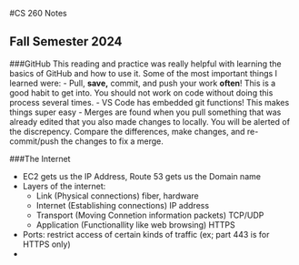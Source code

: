 #CS 260 Notes
## Fall Semester 2024

###GitHub
    This reading and practice was really helpful with learning the basics of GitHub and how to use it. Some of the most important things I learned were:
    - Pull, **save,** commit, and push your work __often__! This is a good habit to get into. You should not work on code without doing this process several times.
    - VS Code has embedded git functions! This makes things super easy
    - Merges are found when you pull something that was already edited that you also made changes to locally. You will be alerted of the discrepency. Compare the differences, make changes, and re-commit/push the changes to fix a merge.

###The Internet
 - EC2 gets us the IP Address, Route 53 gets us the Domain name
 - Layers of the internet:
   - Link (Physical connections) fiber, hardware
   - Internet (Establishing connections) IP address
   - Transport (Moving Connetion information packets) TCP/UDP
   - Application (Functionallity like web browsing) HTTPS
 - Ports: restrict access of certain kinds of traffic (ex; part 443 is for HTTPS only)
 - 

